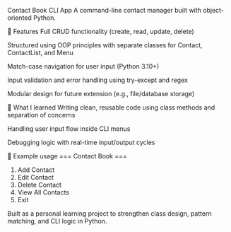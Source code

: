Contact Book CLI App
A command-line contact manager built with object-oriented Python.

🔧 Features
Full CRUD functionality (create, read, update, delete)

Structured using OOP principles with separate classes for Contact, ContactList, and Menu

Match-case navigation for user input (Python 3.10+)

Input validation and error handling using try-except and regex

Modular design for future extension (e.g., file/database storage)

🧠 What I learned
Writing clean, reusable code using class methods and separation of concerns

Handling user input flow inside CLI menus

Debugging logic with real-time input/output cycles

💬 Example usage
=== Contact Book ===
1. Add Contact
2. Edit Contact
3. Delete Contact
4. View All Contacts
5. Exit

Built as a personal learning project to strengthen class design, pattern matching, and CLI logic in Python.
